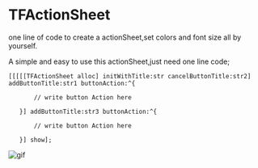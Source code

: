 # TFActionSheet
one line of code to create a actionSheet,set colors and font size all by yourself.

A simple and easy to use this actionSheet,just need one line code;

<pre><code>[[[[[TFActionSheet alloc] initWithTitle:str cancelButtonTitle:str2] addButtonTitle:str1 buttonAction:^{

       // write button Action here
       
   }] addButtonTitle:str3 buttonAction:^{
   
       // write button Action here
       
   }] show];</code></pre>

![gif](http://i1.piimg.com/4851/961d43b6fd842862.gif)

